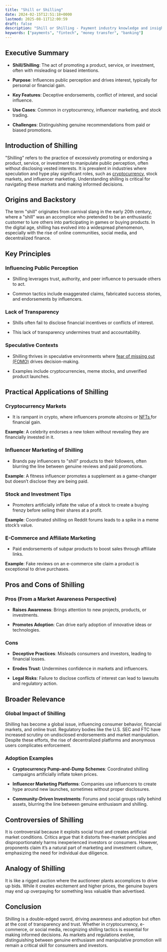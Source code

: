```yaml
---
title: "Shill or Shilling"
date: 2024-02-15T12:51:18+0000
lastmod: 2025-08-11T12:00:59
draft: false
description: "Shill or Shilling - Payment industry knowledge and insights"
keywords: ["payments", "fintech", "money transfer", "banking"]
---
```


## Executive Summary

- **Shill/Shilling**: The act of promoting a product, service, or investment, often with misleading or biased intentions.

- **Purpose**: Influences public perception and drives interest, typically for personal or financial gain.

- **Key Features**: Deceptive endorsements, conflict of interest, and social influence.

- **Use Cases**: Common in cryptocurrency, influencer marketing, and stock trading.

- **Challenges**: Distinguishing genuine recommendations from paid or biased promotions.

## Introduction of Shilling

"Shilling" refers to the practice of excessively promoting or endorsing a product, service, or investment to manipulate public perception, often without disclosing vested interests. It is prevalent in industries where speculation and hype play significant roles, such as [cryptocurrency](https://faisalkhanllc.xyz/resources/payments-wiki/c/cryptocurrency/), stock markets, and influencer marketing. Understanding shilling is critical for navigating these markets and making informed decisions.

## Origins and Backstory

The term "shill" originates from carnival slang in the early 20th century, where a "shill" was an accomplice who pretended to be an enthusiastic customer to lure others into participating in games or buying products. In the digital age, shilling has evolved into a widespread phenomenon, especially with the rise of online communities, social media, and decentralized finance.

## Key Principles

### Influencing Public Perception

- Shilling leverages trust, authority, and peer influence to persuade others to act.

- Common tactics include exaggerated claims, fabricated success stories, and endorsements by influencers.

### Lack of Transparency

- Shills often fail to disclose financial incentives or conflicts of interest.

- This lack of transparency undermines trust and accountability.

### Speculative Contexts

- Shilling thrives in speculative environments where [fear of missing out (FOMO)](https://faisalkhanllc.xyz/resources/payments-wiki/f/fomo-fear-of-missing-out/) drives decision-making.

- Examples include cryptocurrencies, meme stocks, and unverified product launches.

## Practical Applications of Shilling

### Cryptocurrency Markets

- It is rampant in crypto, where influencers promote altcoins or [NFTs ](https://faisalkhanllc.xyz/resources/payments-wiki/n/nft-non-fungible-tokens/)for financial gain.

**Example**: A celebrity endorses a new token without revealing they are financially invested in it.

### Influencer Marketing of Shilling

- Brands pay influencers to "shill" products to their followers, often blurring the line between genuine reviews and paid promotions.

**Example**: A fitness influencer promotes a supplement as a game-changer but doesn’t disclose they are being paid.

### Stock and Investment Tips

- Promoters artificially inflate the value of a stock to create a buying frenzy before selling their shares at a profit.

**Example**: Coordinated shilling on Reddit forums leads to a spike in a meme stock’s value.

### E-Commerce and Affiliate Marketing

- Paid endorsements of subpar products to boost sales through affiliate links.

**Example**: Fake reviews on an e-commerce site claim a product is exceptional to drive purchases.

## Pros and Cons of Shilling

### Pros (From a Market Awareness Perspective)

- **Raises Awareness**: Brings attention to new projects, products, or investments.

- **Promotes Adoption**: Can drive early adoption of innovative ideas or technologies.

### Cons

- **Deceptive Practices**: Misleads consumers and investors, leading to financial losses.

- **Erodes Trust**: Undermines confidence in markets and influencers.

- **Legal Risks**: Failure to disclose conflicts of interest can lead to lawsuits and regulatory action.

## Broader Relevance

### Global Impact of Shilling

Shilling has become a global issue, influencing consumer behavior, financial markets, and online trust. Regulatory bodies like the U.S. SEC and FTC have increased scrutiny on undisclosed endorsements and market manipulation. Despite these efforts, the rise of decentralized platforms and anonymous users complicates enforcement.

### Adoption Examples

- **Cryptocurrency Pump-and-Dump Schemes**: Coordinated shilling campaigns artificially inflate token prices.

- **Influencer Marketing Platforms**: Companies use influencers to create hype around new launches, sometimes without proper disclosures.

- **Community-Driven Investments**: Forums and social groups rally behind assets, blurring the line between genuine enthusiasm and shilling.

## Controversies of Shilling

It is controversial because it exploits social trust and creates artificial market conditions. Critics argue that it distorts free-market principles and disproportionately harms inexperienced investors or consumers. However, proponents claim it’s a natural part of marketing and investment culture, emphasizing the need for individual due diligence.

## Analogy of Shilling

It is like a rigged auction where the auctioneer plants accomplices to drive up bids. While it creates excitement and higher prices, the genuine buyers may end up overpaying for something less valuable than advertised.

## Conclusion

Shilling is a double-edged sword, driving awareness and adoption but often at the cost of transparency and trust. Whether in cryptocurrency, e-commerce, or social media, recognizing shilling tactics is essential for making informed decisions. As markets and regulations evolve, distinguishing between genuine enthusiasm and manipulative promotion will remain a critical skill for consumers and investors.